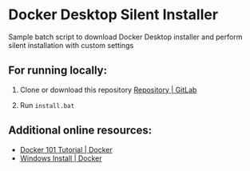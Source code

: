 # Docker Desktop Silent Installer

Sample batch script to download Docker Desktop installer and perform silent installation with custom settings

## For running locally:

1. Clone or download this repository [Repository | GitLab](https://docs.gitlab.com/ee/user/project/repository/)

2. Run `install.bat`

## Additional online resources:

- [Docker 101 Tutorial | Docker](https://www.docker.com/101-tutorial/)
- [Windows Install | Docker](https://docs.docker.com/desktop/install/windows-install/)
